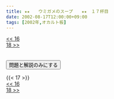 ```yaml
---
title: ★★　　ウミガメのスープ　　★★　１７杯目
date: 2002-08-17T12:00:00+09:00
tags: [2002年,オカルト板]
---
```

<div class="th_left"><a href="../16"><< 16</a></div>
<div class="th_right"><a href="../18">18 >></a></div>
<br><br>
<script src="../../js/cupsoup.js"></script>
<form>
<input type="button" value="問題と解説のみにする" onClick="toggleCupsoup()">
</form>
{{< 17 >}}
<div class="th_left"><a href="../16"><< 16</a></div>
<div class="th_right"><a href="../18">18 >></a></div>